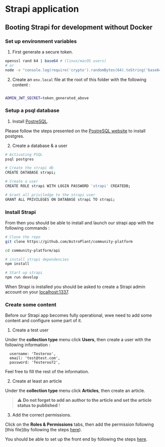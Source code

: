 # Strapi application

## Booting Strapi for development without Docker

### Set up environment variables

1. First generate a secure token.

```bash
openssl rand 64 | base64 # (linux/macOS users)
# or
node -e "console.log(require('crypto').randomBytes(64).toString('base64'))" # (all users)
```

2. Create an `env.local` file at the root of this folder with the following content :

```bash

ADMIN_JWT_SECRET=token_generated_above

```

### Setup a psql database

1. Install [PostreSQL](https://www.postgresql.org/).

Please follow the steps presented on the [PostreSQL website](https://www.postgresql.org/) to install postgres.

2. Create a database & a user

```bash
# Activating PSQL
psql postgres

# Create the strapi db
CREATE DATABASE strapi;

# Create a user
CREATE ROLE strapi WITH LOGIN PASSWORD 'strapi' CREATEDB;

# Grant all priviledge to the strapi user
GRANT ALL PRIVILEGES ON DATABASE strapi TO strapi;
```

### Install Strapi

From then you should be able to install and launch our strapi app with the following commands :

```bash
# Clone the repo
git clone https://github.com/AstroPlant/community-platform

cd community-platform/api

# install strapi dependencies
npm install

# Start up strapi
npm run develop
```

When Strapi is installed you should be asked to create a Strapi admin account on your [localhost:1337](localhost:1337).

### Create some content

Before our Strapi app becomes fully operational, wwe need to add some content and configure some part of it.

1. Create a test user

Under the **collection type** menu click **Users**, then create a user with the following information :

```
  username: 'Testeroo',
  email: 'test@test.com',
  password: 'Testeroo72',
```

Feel free to fill the rest of the information.

2. Create at least an article

Under the **collection type** menu click **Articles**, then create an article.

> :warning: **Do not forget to add an author to the article and set the article status to published** !

3. Add the correct permissions.

Click on the **Roles & Permissions** tabs, then add the permission following [this file](by following the steps [here](https://astroplant.gitbook.io/community-platform/)).

You should be able to set up the front end by following the steps [here](https://github.com/AstroPlant/community-platform).
